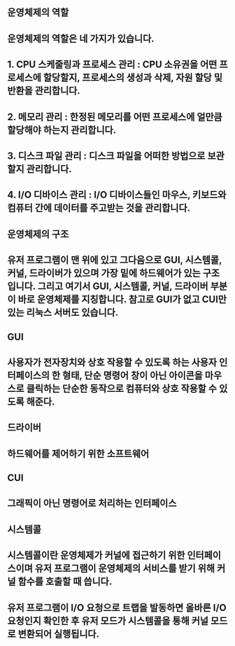 ## 운영체제의 역할
## 운영체제의 역할은 네 가지가 있습니다.
## 1. CPU 스케줄링과 프로세스 관리 : CPU 소유권을 어떤 프로세스에 할당할지, 프로세스의 생성과 삭제, 자원 할당 및 반환을 관리합니다.
## 2. 메모리 관리 : 한정된 메모리를 어떤 프로세스에 얼만큼 할당해야 하는지 관리합니다.
## 3. 디스크 파일 관리 : 디스크 파일을 어떠한 방법으로 보관할지 관리합니다.
## 4. I/O 디바이스 관리 : I/O 디바이스들인 마우스, 키보드와 컴퓨터 간에 데이터를 주고받는 것을 관리합니다.

## 운영체제의 구조
## 유저 프로그램이 맨 위에 있고 그다음으로 GUI, 시스템콜, 커널, 드라이버가 있으며 가장 밑에 하드웨어가 있는 구조 입니다. 그리고 여기서 GUI, 시스템콜, 커널, 드라이버 부분이 바로 운영체제를 지칭합니다. 참고로 GUI가 없고 CUI만 있는 리눅스 서버도 있습니다.

## GUI
## 사용자가 전자장치와 상호 작용할 수 있도록 하는 사용자 인터페이스의 한 형태, 단순 명령어 창이 아닌 아이콘을 마우스로 클릭하는 단순한 동작으로 컴퓨터와 상호 작용할 수 있도록 해준다.

## 드라이버
## 하드웨어를 제어하기 위한 소프트웨어

## CUI
## 그래픽이 아닌 명령어로 처리하는 인터페이스

## 시스템콜
## 시스템콜이란 운영체제가 커널에 접근하기 위한 인터페이스이며 유저 프로그램이 운영체제의 서비스를 받기 위해 커널 함수를 호출할 때 씁니다.
## 유저 프로그램이 I/O 요청으로 트랩을 발동하면 올바른 I/O 요청인지 확인한 후 유저 모드가 시스템콜을 통해 커널 모드로 변환되어 실행됩니다.